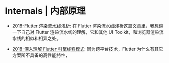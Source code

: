 # Internals | 内部原理

- [2018-Flutter 渲染流水线浅析](https://zhuanlan.zhihu.com/p/38431912): 在 Flutter 渲染流水线浅析这篇文章里，我想谈一下自己对 Flutter 渲染流水线的理解，它和其他 UI Toolkit，和浏览器渲染流水线的相似和相异之处。

- [2018-深入理解 Flutter 引擎线程模式](https://zhuanlan.zhihu.com/p/38026271): 同为跨平台技术，Flutter 为什么有其它方案所不具备的高性能特性，
